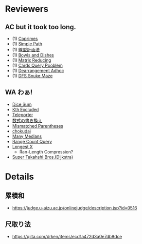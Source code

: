 # Reviewers

## AC but it took too long.

- (1) [Coprimes](https://atcoder.jp/contests/abc215/tasks/abc215_d)
- (1) [Simple Path](https://atcoder.jp/contests/abc270/tasks/abc270_c)
- (1) [線型計画法](https://atcoder.jp/contests/abc338/tasks/abc338_c)
- (1) [Bowls and Dishes](https://atcoder.jp/contests/abc190/tasks/abc190_c)
- (1) [Matrix Reducing](https://atcoder.jp/contests/abc264/tasks/abc264_c)
- (1) [Cards Query Pooblem](https://atcoder.jp/contests/abc298/tasks/abc298_c)
- (1) [Dearrangement Adhoc](https://atcoder.jp/contests/abc072/submissions/me)
- (1) [DFS Snuke Maze](https://atcoder.jp/contests/abc308/tasks/abc308_d)

## WA わぁ!

- [Dice Sum](https://atcoder.jp/contests/abc248/tasks/abc248_c)
- [Kth Excluded](https://atcoder.jp/contests/abc205/tasks/abc205_d)
- [Teleporter](https://atcoder.jp/contests/abc167/tasks/abc167_d)
- [数式の書き換え](https://atcoder.jp/contests/abc033/tasks/abc033_c)
- [Mismatched Parentheses](https://atcoder.jp/contests/abc307/submissions/52809017)
- [chokudai](https://atcoder.jp/contests/abc211/tasks/abc211_c)
- [Many Medians](https://atcoder.jp/contests/abc094/tasks/arc095_a)
- [Range Count Query](https://atcoder.jp/contests/abc248/tasks/abc248_d)
- [Longest X](https://atcoder.jp/contests/abc229/tasks/abc229_d)
  - Ran-Length Compression?
- [Super Takahshi Bros.(Dijkstra)](https://atcoder.jp/contests/abc340/tasks/abc340_d)

# Details

## 累積和

- https://judge.u-aizu.ac.jp/onlinejudge/description.jsp?id=0516

## 尺取り法

- https://qiita.com/drken/items/ecd1a472d3a0e7db8dce
